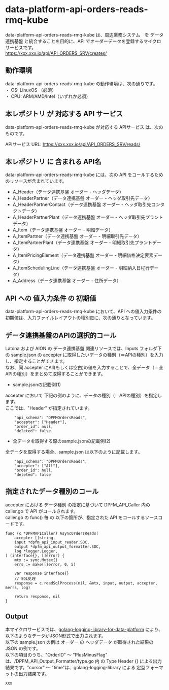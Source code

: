 # data-platform-api-orders-reads-rmq-kube

data-platform-api-orders-reads-rmq-kube は、周辺業務システム　を データ連携基盤 と統合することを目的に、API でオーダーデータを登録するマイクロサービスです。  
https://xxx.xxx.io/api/API_ORDERS_SRV/creates/

## 動作環境

data-platform-api-orders-reads-rmq-kube の動作環境は、次の通りです。  
・ OS: LinuxOS （必須）  
・ CPU: ARM/AMD/Intel（いずれか必須）  


## 本レポジトリ が 対応する API サービス
data-platform-api-orders-reads-rmq-kube が対応する APIサービス は、次のものです。

APIサービス URL: https://xxx.xxx.io/api/API_ORDERS_SRV/reads/

## 本レポジトリ に 含まれる API名
data-platform-api-orders-reads-rmq-kube には、次の API をコールするためのリソースが含まれています。  

* A_Header（データ連携基盤 オーダー - ヘッダデータ）
* A_HeaderPartner（データ連携基盤 オーダー - ヘッダ取引先データ）
* A_HeaderPartnerContact（データ連携基盤 オーダー - ヘッダ取引先コンタクトデータ）
* A_HeaderPartnerPlant（データ連携基盤 オーダー - ヘッダ取引先プラントデータ）
* A_Item（データ連携基盤 オーダー - 明細データ）
* A_ItemPartner（データ連携基盤 オーダー - 明細取引先データ）
* A_ItemPartnerPlant（データ連携基盤 オーダー - 明細取引先プラントデータ）
* A_ItemPricingElement（データ連携基盤 オーダー - 明細価格決定要素データ）
* A_ItemSchedulingLine（データ連携基盤 オーダー - 明細納入日程行データ）
* A_Address（データ連携基盤 オーダー - 住所データ）

 

## API への 値入力条件 の 初期値
data-platform-api-orders-reads-rmq-kube において、API への値入力条件の初期値は、入力ファイルレイアウトの種別毎に、次の通りとなっています。  

## データ連携基盤のAPIの選択的コール

Latona および AION の データ連携基盤 関連リソースでは、Inputs フォルダ下の sample.json の accepter に取得したいデータの種別（＝APIの種別）を入力し、指定することができます。  
なお、同 accepter にAll(もしくは空白)の値を入力することで、全データ（＝全APIの種別）をまとめて取得することができます。  

* sample.jsonの記載例(1)  

accepter において 下記の例のように、データの種別（＝APIの種別）を指定します。  
ここでは、"Header" が指定されています。    
  
```
	"api_schema": "DPFMOrdersReads",
	"accepter": ["Header"],
	"order_id": null,
	"deleted": false
```
  
* 全データを取得する際のsample.jsonの記載例(2)  

全データを取得する場合、sample.json は以下のように記載します。  

```
	"api_schema": "DPFMOrdersReads",
	"accepter": ["All"],
	"order_id": null,
	"deleted": false
```

## 指定されたデータ種別のコール

accepter における データ種別 の指定に基づいて DPFM_API_Caller 内の caller.go で API がコールされます。  
caller.go の func() 毎 の 以下の箇所が、指定された API をコールするソースコードです。  

```
func (c *DPFMAPICaller) AsyncOrdersReads(
	accepter []string,
	input *dpfm_api_input_reader.SDC,
	output *dpfm_api_output_formatter.SDC,
	log *logger.Logger,
) (interface{}, []error) {
	mtx := sync.Mutex{}
	errs := make([]error, 0, 5)

	var response interface{}
	// SQL処理
	response = c.readSqlProcess(nil, &mtx, input, output, accepter, &errs, log)

	return response, nil
}
```

## Output  
本マイクロサービスでは、[golang-logging-library-for-data-platform](https://github.com/latonaio/golang-logging-library-for-data-platform) により、以下のようなデータがJSON形式で出力されます。  
以下の sample.json の例は オーダー の ヘッダデータ が取得された結果の JSON の例です。  
以下の項目のうち、"OrderID" ～ "PlusMinusFlag" は、/DPFM_API_Output_Formatter/type.go 内 の Type Header {} による出力結果です。"cursor" ～ "time"は、golang-logging-library による 定型フォーマットの出力結果です。  

```
XXX
```

